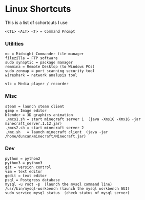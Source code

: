# Linux Shortcuts

This is a list of schortcuts I use

    <CTL> <ALT> <T> = Command Prompt

### Utilities
    mc = Midnight Commander file manager
    filezilla = FTP software
    sudo synaptic = package manager
    remmina = Remote Desktop (to Windows PCs)
    sudo zenmap = port scanning security tool
    wireshark = network analusis tool

    vlc = Media player / recorder


### Misc

    steam = launch steam client
    gimp = Image editor
    blender = 3D graphics animation
    ./mcs1.sh = start minecraft server 1  (java -Xms1G -Xmx1G -jar minecraft_server.1.12.jar)
    ./mcs2.sh = start minecraft server 2
    ./mc.sh   = launch minecraft client  (java -jar /home/duncan/minecraft/Minecraft.jar)
    


### Dev
    python = python2
    python3 = python3
    git = version control
    vim = text editor
    gedit = text editor
    psql = Postgress database
    mysql -u root -p  (launch the mysql command line)
    /usr/bin/mysql-workbench (launch the mysql workbench GUI)
    sudo service mysql status  (check status of mysql server)
    

